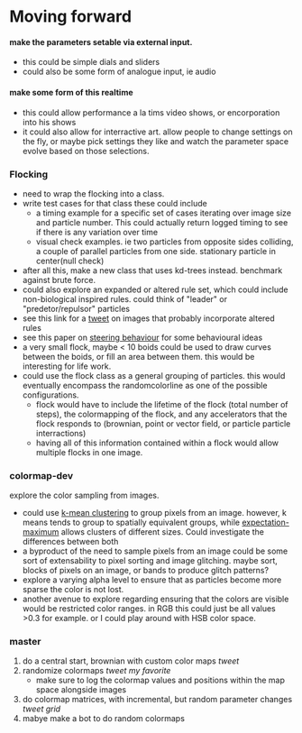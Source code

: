 # Moving forward
#### make the parameters setable via external input.
- this could be simple dials and sliders 
- could also be some form of analogue input, ie audio
#### make some form of this realtime
- this could allow performance a la tims video shows, or encorporation into his shows
- it could also allow for interractive art. allow people to change settings on the fly, or maybe pick settings they like and watch the parameter space evolve based on those selections.


### Flocking
- need to wrap the flocking into a class.
- write test cases for that class these could include
    - a timing example for a specific set of cases iterating over image size and particle number. This could actually return logged timing to see if there is any variation over time
    - visual check examples. ie two particles from opposite sides colliding, a couple of parallel particles from one side. stationary particle in center(null check)
- after all this, make a new class that uses kd-trees instead. benchmark against brute force.
- could also explore an expanded or altered rule set, which could include non-biological inspired rules. could think of "leader" or "predetor/repulsor" particles
- see this link for a [tweet](https://twitter.com/mattdesl/status/835931748471013376) on images that probably incorporate altered rules
- see this paper on [steering behaviour](https://red3d.com/cwr/papers/1999/gdc99steer.pdf) for some behavioural ideas
- a very small flock, maybe < 10 boids could be used to draw curves between the boids, or fill an area between them. this would be interesting for life work.
- could use the flock class as a general grouping of particles. this would eventually encompass the randomcolorline as one of the possible configurations.
    - flock would have to include the lifetime of the flock (total number of steps), the colormapping of the flock, and any accelerators that the flock responds to (brownian, point or vector field, or particle particle interractions)
    - having all of this information contained within a flock would allow multiple flocks in one image.

### colormap-dev
explore the color sampling from images.
- could use [k-mean clustering](https://en.wikipedia.org/wiki/K-means_clustering) to group pixels from an image. however, k means tends to group to spatially equivalent groups, while [expectation-maximum](https://en.wikipedia.org/wiki/Expectation%E2%80%93maximization_algorithm) allows clusters of different sizes. Could investigate the differences between both
- a byproduct of the need to sample pixels from an image could be some sort of extensability to pixel sorting and image glitching. maybe sort, blocks of pixels on an image, or bands to produce glitch patterns?
- explore a varying alpha level to ensure that as particles become more sparse the color is not lost.
- another avenue to explore regarding ensuring that the colors are visible would be restricted color ranges. in RGB this could just be all values >0.3 for example. or I could play around with HSB color space.


### master
1. do a central start, brownian with custom color maps *tweet*
2. randomize colormaps *tweet my favorite*
    - make sure to log the colormap values and positions within the map space alongside images
3. do colormap matrices, with incremental, but random parameter changes *tweet grid*
4. mabye make a bot to do random colormaps



    
    
